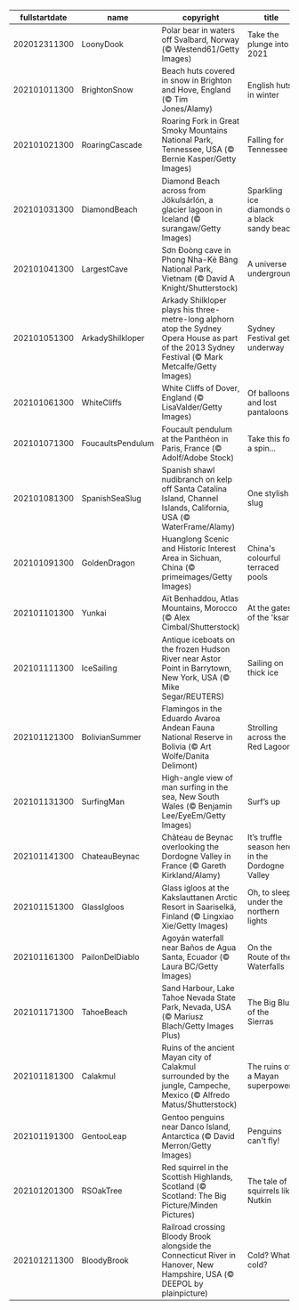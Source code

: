 |fullstartdate|name|copyright|title|image|
|--|--|--|--|--|
202012311300|LoonyDook|Polar bear in waters off Svalbard, Norway (© Westend61/Getty Images)|Take the plunge into 2021|![](/en-AU/2021/01/202012311300LoonyDook.jpg)|
202101011300|BrightonSnow|Beach huts covered in snow in Brighton and Hove, England (© Tim Jones/Alamy)|English huts in winter|![](/en-AU/2021/01/202101011300BrightonSnow.jpg)|
202101021300|RoaringCascade|Roaring Fork in Great Smoky Mountains National Park, Tennessee, USA (© Bernie Kasper/Getty Images)|Falling for Tennessee|![](/en-AU/2021/01/202101021300RoaringCascade.jpg)|
202101031300|DiamondBeach|Diamond Beach across from Jökulsárlón, a glacier lagoon in Iceland (© surangaw/Getty Images)|Sparkling ice diamonds on a black sandy beach|![](/en-AU/2021/01/202101031300DiamondBeach.jpg)|
202101041300|LargestCave|Sơn Đoòng cave in Phong Nha-Kẻ Bàng National Park, Vietnam (© David A Knight/Shutterstock)|A universe underground|![](/en-AU/2021/01/202101041300LargestCave.jpg)|
202101051300|ArkadyShilkloper|Arkady Shilkloper plays his three-metre-long alphorn atop the Sydney Opera House as part of the 2013 Sydney Festival (© Mark Metcalfe/Getty Images)|Sydney Festival gets underway|![](/en-AU/2021/01/202101051300ArkadyShilkloper.jpg)|
202101061300|WhiteCliffs|White Cliffs of Dover, England (© LisaValder/Getty Images)|Of balloons and lost pantaloons|![](/en-AU/2021/01/202101061300WhiteCliffs.jpg)|
202101071300|FoucaultsPendulum|Foucault pendulum at the Panthéon in Paris, France (© Adolf/Adobe Stock)|Take this for a spin...|![](/en-AU/2021/01/202101071300FoucaultsPendulum.jpg)|
202101081300|SpanishSeaSlug|Spanish shawl nudibranch on kelp off Santa Catalina Island, Channel Islands, California, USA (© WaterFrame/Alamy)|One stylish slug|![](/en-AU/2021/01/202101081300SpanishSeaSlug.jpg)|
202101091300|GoldenDragon|Huanglong Scenic and Historic Interest Area in Sichuan, China (© primeimages/Getty Images)|China's colourful terraced pools|![](/en-AU/2021/01/202101091300GoldenDragon.jpg)|
202101101300|Yunkai|Aït Benhaddou, Atlas Mountains, Morocco (© Alex Cimbal/Shutterstock)|At the gates of the 'ksar'|![](/en-AU/2021/01/202101101300Yunkai.jpg)|
202101111300|IceSailing|Antique iceboats on the frozen Hudson River near Astor Point in Barrytown, New York, USA (© Mike Segar/REUTERS)|Sailing on thick ice|![](/en-AU/2021/01/202101111300IceSailing.jpg)|
202101121300|BolivianSummer|Flamingos in the Eduardo Avaroa Andean Fauna National Reserve in Bolivia (© Art Wolfe/Danita Delimont)|Strolling across the Red Lagoon|![](/en-AU/2021/01/202101121300BolivianSummer.jpg)|
202101131300|SurfingMan|High-angle view of man surfing in the sea, New South Wales (© Benjamin Lee/EyeEm/Getty Images)|Surf’s up|![](/en-AU/2021/01/202101131300SurfingMan.jpg)|
202101141300|ChateauBeynac|Château de Beynac overlooking the Dordogne Valley in France (© Gareth Kirkland/Alamy)|It’s truffle season here in the Dordogne Valley|![](/en-AU/2021/01/202101141300ChateauBeynac.jpg)|
202101151300|GlassIgloos|Glass igloos at the Kakslauttanen Arctic Resort in Saariselkä, Finland (© Lingxiao Xie/Getty Images)|Oh, to sleep under the northern lights|![](/en-AU/2021/01/202101151300GlassIgloos.jpg)|
202101161300|PailonDelDiablo|Agoyán waterfall near Baños de Agua Santa, Ecuador (© Laura BC/Getty Images)|On the Route of the Waterfalls|![](/en-AU/2021/01/202101161300PailonDelDiablo.jpg)|
202101171300|TahoeBeach|Sand Harbour, Lake Tahoe Nevada State Park, Nevada, USA (© Mariusz Blach/Getty Images Plus)|The Big Blue of the Sierras|![](/en-AU/2021/01/202101171300TahoeBeach.jpg)|
202101181300|Calakmul|Ruins of the ancient Mayan city of Calakmul surrounded by the jungle, Campeche, Mexico (© Alfredo Matus/Shutterstock)|The ruins of a Mayan superpower|![](/en-AU/2021/01/202101181300Calakmul.jpg)|
202101191300|GentooLeap|Gentoo penguins near Danco Island, Antarctica (© David Merron/Getty Images)|Penguins can't fly!|![](/en-AU/2021/01/202101191300GentooLeap.jpg)|
202101201300|RSOakTree|Red squirrel in the Scottish Highlands, Scotland (© Scotland: The Big Picture/Minden Pictures)|The tale of squirrels like Nutkin|![](/en-AU/2021/01/202101201300RSOakTree.jpg)|
202101211300|BloodyBrook|Railroad crossing Bloody Brook alongside the Connecticut River in Hanover, New Hampshire, USA (© DEEPOL by plainpicture)|Cold? What cold?|![](/en-AU/2021/01/202101211300BloodyBrook.jpg)|
